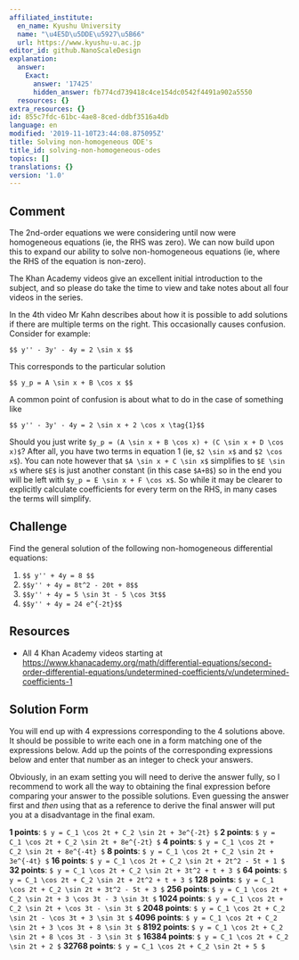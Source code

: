 ```yaml
---
affiliated_institute:
  en_name: Kyushu University
  name: "\u4E5D\u5DDE\u5927\u5B66"
  url: https://www.kyushu-u.ac.jp
editor_id: github.NanoScaleDesign
explanation:
  answer:
    Exact:
      answer: '17425'
      hidden_answer: fb774cd739418c4ce154dc0542f4491a902a5550
  resources: {}
extra_resources: {}
id: 855c7fdc-61bc-4ae8-8ced-ddbf3516a4db
language: en
modified: '2019-11-10T23:44:08.875095Z'
title: Solving non-homogeneous ODE's
title_id: solving-non-homogeneous-odes
topics: []
translations: {}
version: '1.0'
---
```


## Comment
The 2nd-order equations we were considering until now were homogeneous equations (ie, the RHS was zero). We can now build upon this to expand our ability to solve non-homogeneous equations (ie, where the RHS of the equation is non-zero).

The Khan Academy videos give an excellent initial introduction to the subject, and so please do take the time to view and take notes about all four videos in the series.

In the 4th video Mr Kahn describes about how it is possible to add solutions if there are multiple terms on the right. This occasionally causes confusion. Consider for example:

`$$ y'' - 3y' - 4y = 2 \sin x $$`

This corresponds to the particular solution

`$$ y_p = A \sin x + B \cos x $$`

A common point of confusion is about what to do in the case of something like

`$$ y'' - 3y' - 4y = 2 \sin x + 2 \cos x \tag{1}$$`

Should you just write `$y_p = (A \sin x + B \cos x) + (C \sin x + D \cos x)$`? After all, you have two terms in equation 1 (ie, `$2 \sin x$` and `$2 \cos x$`). You can note however that `$A \sin x + C \sin x$` simplifies to `$E \sin x$` where `$E$` is just another constant (in this case `$A+B$`) so in the end you will be left with `$y_p = E \sin x + F \cos x$`. So while it may be clearer to explicitly calculate coefficients for every term on the RHS, in many cases the terms will simplify.

## Challenge

Find the general solution of the following non-homogeneous differential equations:

1. `$$ y'' + 4y = 8 $$`
2. `$$y'' + 4y = 8t^2 - 20t + 8$$`
3. `$$y'' + 4y = 5 \sin 3t - 5 \cos 3t$$`
4. `$$y'' + 4y = 24 e^{-2t}$$`

## Resources
- All 4 Khan Academy videos starting at https://www.khanacademy.org/math/differential-equations/second-order-differential-equations/undetermined-coefficients/v/undetermined-coefficients-1


## Solution Form
You will end up with 4 expressions corresponding to the 4 solutions above. It should be possible to write each one in a form matching one of the expressions below. Add up the points of the corresponding expressions below and enter that number as an integer to check your answers.

Obviously, in an exam setting you will need to derive the answer fully, so I recommend to work all the way to obtaining the final expression before comparing your answer to the possible solutions. Even guessing the answer first and *then* using that as a reference to derive the final answer will put you at a disadvantage in the final exam.

**1 points**: `$ y = C_1 \cos 2t + C_2 \sin 2t + 3e^{-2t} $`
**2 points**: `$ y = C_1 \cos 2t + C_2 \sin 2t + 8e^{-2t} $`
**4 points**: `$ y = C_1 \cos 2t + C_2 \sin 2t + 8e^{-4t} $`
**8 points**: `$ y = C_1 \cos 2t + C_2 \sin 2t + 3e^{-4t} $`
**16 points**: `$ y = C_1 \cos 2t + C_2 \sin 2t + 2t^2 - 5t + 1 $`
**32 points**: `$ y = C_1 \cos 2t + C_2 \sin 2t + 3t^2 + t + 3 $`
**64 points**: `$ y = C_1 \cos 2t + C_2 \sin 2t + 2t^2 + t + 3 $`
**128 points**: `$ y = C_1 \cos 2t + C_2 \sin 2t + 3t^2 - 5t + 3 $`
**256 points**: `$ y = C_1 \cos 2t + C_2 \sin 2t + 3 \cos 3t - 3 \sin 3t $`
**1024 points**: `$ y = C_1 \cos 2t + C_2 \sin 2t + \cos 3t - \sin 3t $`
**2048 points**: `$ y = C_1 \cos 2t + C_2 \sin 2t - \cos 3t + 3 \sin 3t $`
**4096 points**: `$ y = C_1 \cos 2t + C_2 \sin 2t + 3 \cos 3t + 8 \sin 3t $`
**8192 points**: `$ y = C_1 \cos 2t + C_2 \sin 2t + 8 \cos 3t - 3 \sin 3t $`
**16384 points**: `$ y = C_1 \cos 2t + C_2 \sin 2t + 2 $`
**32768 points**: `$ y = C_1 \cos 2t + C_2 \sin 2t + 5 $`
